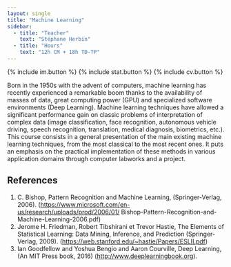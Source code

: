 ```yaml
---
layout: single
title: "Machine Learning"
sidebar:
  - title: "Teacher"
    text: "Stéphane Herbin"
  - title: "Hours"
    text: "12h CM + 18h TD-TP"
---
```


{% include im.button %} {% include stat.button %} {% include cv.button %}

Born in the 1950s with the advent of computers, machine learning has recently
experienced a remarkable boom thanks to the availability of masses of data,
great computing power (GPU) and specialized software environments (Deep
Learning). Machine learning techniques have allowed a significant performance
gain on classic problems of interpretation of complex data (image
classification, face recognition, autonomous vehicle driving, speech
recognition, translation, medical diagnosis, biometrics, etc.). This course
consists in a general presentation of the main existing machine learning
techniques, from the most classical to the most recent ones. It puts an emphasis
on the practical implementation of these methods in various application domains
through computer labworks and a project.

## References

1. C. Bishop, Pattern Recognition and Machine Learning, (Springer-Verlag, 2006). (https://www.microsoft.com/en-us/research/uploads/prod/2006/01/ Bishop-Pattern-Recognition-and-Machine-Learning-2006.pdf)
2. Jerome H. Friedman, Robert Tibshirani et Trevor Hastie, The Elements of Statistical Learning: Data Mining, Inference, and Prediction (Springer-Verlag, 2009). (https://web.stanford.edu/~hastie/Papers/ESLII.pdf)
3. Ian Goodfellow and Yoshua Bengio and Aaron Courville, Deep Learning, (An MIT Press book, 2016) (http://www.deeplearningbook.org).
